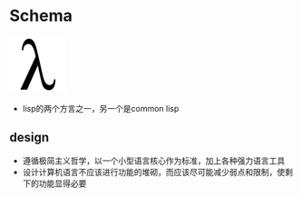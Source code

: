 # Schema
![image](./assets/100px-Lambda_lc.svg.png)
* lisp的两个方言之一，另一个是common lisp
## design
* 遵循极简主义哲学，以一个小型语言核心作为标准，加上各种强力语言工具
* 设计计算机语言不应该进行功能的堆砌，而应该尽可能减少弱点和限制，使剩下的功能显得必要